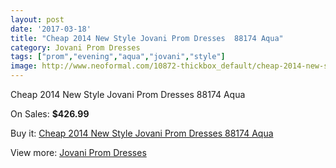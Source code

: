 ```yaml
---
layout: post
date: '2017-03-18'
title: "Cheap 2014 New Style Jovani Prom Dresses  88174 Aqua"
category: Jovani Prom Dresses
tags: ["prom","evening","aqua","jovani","style"]
image: http://www.neoformal.com/10872-thickbox_default/cheap-2014-new-style-jovani-prom-dresses-88174-aqua.jpg
---
```

Cheap 2014 New Style Jovani Prom Dresses  88174 Aqua

On Sales: **$426.99**
<a href="https://www.neoformal.com/en/jovani-prom-dresses-2014/3847-cheap-2014-new-style-jovani-prom-dresses-88174-aqua.html"><amp-img layout="responsive" width="600" height="600" src="//www.neoformal.com/10872-thickbox_default/cheap-2014-new-style-jovani-prom-dresses-88174-aqua.jpg" alt="Cheap 2014 New Style Jovani Prom Dresses  88174 Aqua 0" /></a>
<a href="https://www.neoformal.com/en/jovani-prom-dresses-2014/3847-cheap-2014-new-style-jovani-prom-dresses-88174-aqua.html"><amp-img layout="responsive" width="600" height="600" src="//www.neoformal.com/10873-thickbox_default/cheap-2014-new-style-jovani-prom-dresses-88174-aqua.jpg" alt="Cheap 2014 New Style Jovani Prom Dresses  88174 Aqua 1" /></a>

Buy it: [Cheap 2014 New Style Jovani Prom Dresses  88174 Aqua](https://www.neoformal.com/en/jovani-prom-dresses-2014/3847-cheap-2014-new-style-jovani-prom-dresses-88174-aqua.html "Cheap 2014 New Style Jovani Prom Dresses  88174 Aqua")

View more: [Jovani Prom Dresses](https://www.neoformal.com/en/53-jovani-prom-dresses-2014 "Jovani Prom Dresses")